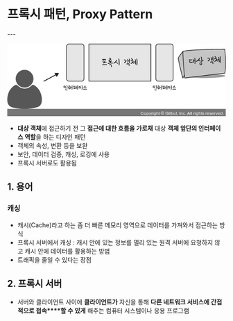 <h1> 프록시 패턴, Proxy Pattern</h1>
---

![Alt text](../../img/ProxyPattern.jpg)

- **대상 객체**에 접근하기 전 그 **접근에 대한 흐름을 가로채** 대상 **객체 앞단의 인터페이스 역할**을 하는 디자인 패턴
- 객체의 속성, 변환 등을 보완
- 보안, 데이터 검증, 캐싱, 로깅에 사용
- 프록시 서버로도 활용됨
  
**<h2> 1. 용어 </h2>**

**<h3> 캐싱 </h3>**

- 캐시(Cache)라고 하는 좀 더 빠른 메모리 영역으로 데이터를 가져와서 접근하는 방식
- 프록시 서버에서 캐싱 : 캐시 안에 있는 정보를 멀리 있는 원격 서버에 요청하지 않고 캐시 안에 데이터를 활용하는 방법
- 트래픽을 줄일 수 있다는 장점
  


**<h2> 2. 프록시 서버 </h2>**

- 서버와 클라이언트 사이에 **클라이언트가** 자신을 통해 **다른 네트워크 서비스에 간접적으로 접속****할 수 있게** 해주는 컴퓨터 시스템이나 응용 프로그램


**<h3>  </h3>**
